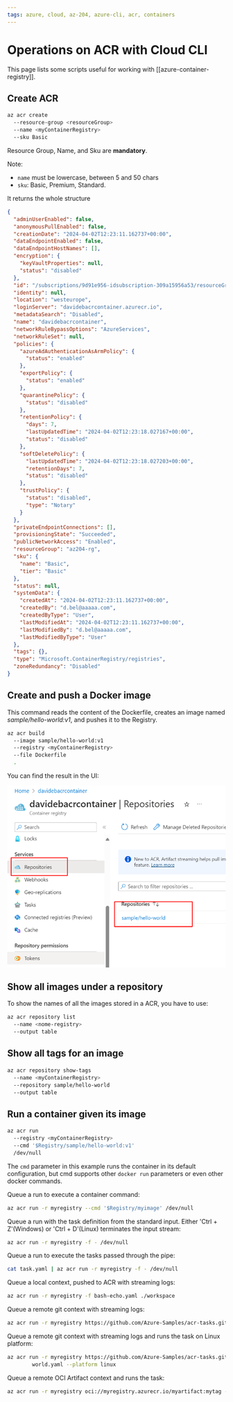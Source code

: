 ```yaml
---
tags: azure, cloud, az-204, azure-cli, acr, containers
---
```


# Operations on ACR with Cloud CLI

This page lists some scripts useful for working with [[azure-container-registry]].

## Create ACR

```bash
az acr create
  --resource-group <resourceGroup>
  --name <myContainerRegistry>
  --sku Basic
```

Resource Group, Name, and Sku are **mandatory**.

Note:

- `name` must be lowercase, between 5 and 50 chars
- `sku`: Basic, Premium, Standard.

It returns the whole structure

```json
{
  "adminUserEnabled": false,
  "anonymousPullEnabled": false,
  "creationDate": "2024-04-02T12:23:11.162737+00:00",
  "dataEndpointEnabled": false,
  "dataEndpointHostNames": [],
  "encryption": {
    "keyVaultProperties": null,
    "status": "disabled"
  },
  "id": "/subscriptions/9d91e956-idsubscription-309a15956a53/resourceGroups/az204-rg/providers/Microsoft.ContainerRegistry/registries/davidebacrcontainer",
  "identity": null,
  "location": "westeurope",
  "loginServer": "davidebacrcontainer.azurecr.io",
  "metadataSearch": "Disabled",
  "name": "davidebacrcontainer",
  "networkRuleBypassOptions": "AzureServices",
  "networkRuleSet": null,
  "policies": {
    "azureAdAuthenticationAsArmPolicy": {
      "status": "enabled"
    },
    "exportPolicy": {
      "status": "enabled"
    },
    "quarantinePolicy": {
      "status": "disabled"
    },
    "retentionPolicy": {
      "days": 7,
      "lastUpdatedTime": "2024-04-02T12:23:18.027167+00:00",
      "status": "disabled"
    },
    "softDeletePolicy": {
      "lastUpdatedTime": "2024-04-02T12:23:18.027203+00:00",
      "retentionDays": 7,
      "status": "disabled"
    },
    "trustPolicy": {
      "status": "disabled",
      "type": "Notary"
    }
  },
  "privateEndpointConnections": [],
  "provisioningState": "Succeeded",
  "publicNetworkAccess": "Enabled",
  "resourceGroup": "az204-rg",
  "sku": {
    "name": "Basic",
    "tier": "Basic"
  },
  "status": null,
  "systemData": {
    "createdAt": "2024-04-02T12:23:11.162737+00:00",
    "createdBy": "d.bel@aaaaa.com",
    "createdByType": "User",
    "lastModifiedAt": "2024-04-02T12:23:11.162737+00:00",
    "lastModifiedBy": "d.bel@aaaaa.com",
    "lastModifiedByType": "User"
  },
  "tags": {},
  "type": "Microsoft.ContainerRegistry/registries",
  "zoneRedundancy": "Disabled"
}
```

## Create and push a Docker image

This command reads the content of the Dockerfile, creates an image named _sample/hello-world:v1_, and pushes it to the Registry.

```bash
az acr build
  --image sample/hello-world:v1
  --registry <myContainerRegistry>
  --file Dockerfile
  .
```

You can find the result in the UI:

![Docker Image is now visible in the UI](./docker-image-in-acr-ui.png)

## Show all images under a repository

To show the names of all the images stored in a ACR, you have to use:

```bash
az acr repository list
  --name <nome-registry>
  --output table
```

## Show all tags for an image

```bash
az acr repository show-tags
  --name <myContainerRegistry>
  --repository sample/hello-world
  --output table
```

## Run a container given its image

```bash
az acr run
  --registry <myContainerRegistry>
  --cmd '$Registry/sample/hello-world:v1'
  /dev/null
```

The `cmd` parameter in this example runs the container in its default configuration, but cmd supports other `docker run` parameters or even other docker commands.

Queue a run to execute a container command:

```bash
az acr run -r myregistry --cmd '$Registry/myimage' /dev/null
```

Queue a run with the task definition from the standard input. Either 'Ctrl + Z'(Windows) or
'Ctrl + D'(Linux) terminates the input stream:

```bash
az acr run -r myregistry -f - /dev/null
```

Queue a run to execute the tasks passed through the pipe:

```bash
cat task.yaml | az acr run -r myregistry -f - /dev/null
```

Queue a local context, pushed to ACR with streaming logs:

```bash
az acr run -r myregistry -f bash-echo.yaml ./workspace
```

Queue a remote git context with streaming logs:

```bash
az acr run -r myregistry https://github.com/Azure-Samples/acr-tasks.git -f hello-world.yaml
```

Queue a remote git context with streaming logs and runs the task on Linux platform:

```bash
az acr run -r myregistry https://github.com/Azure-Samples/acr-tasks.git -f build-hello-
        world.yaml --platform linux
```

Queue a remote OCI Artifact context and runs the task:

```bash
az acr run -r myregistry oci://myregistry.azurecr.io/myartifact:mytag -f hello-world.yaml
```
